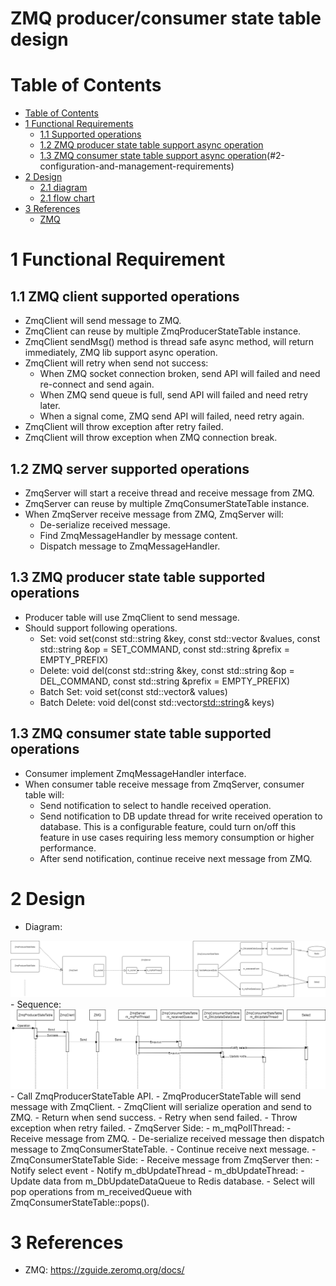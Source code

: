 # ZMQ producer/consumer state table design

# Table of Contents
- [Table of Contents](#table-of-contents)
- [1 Functional Requirements](#1-functional-requirement)
  * [1.1 Supported operations](#11-supported-operations)
  * [1.2 ZMQ producer state table support async operation](#12-zmq-producer-state-table-support-async-operation)
  * [1.3 ZMQ consumer state table support async operation](#13-zmq-consumer-state-table-support-async-operation)(#2-configuration-and-management-requirements)
- [2 Design](#1-design)
  * [2.1 diagram](#21-diagram)
  * [2.1 flow chart](#21-flow-chart)
- [3 References](#references)
  * [ZMQ](#zmq)

# 1 Functional Requirement
## 1.1 ZMQ client supported operations
 - ZmqClient will send message to ZMQ.
 - ZmqClient can reuse by multiple ZmqProducerStateTable instance.
 - ZmqClient sendMsg() method is thread safe async method, will return immediately, ZMQ lib support async operation.
 - ZmqClient will retry when send not success:
    - When ZMQ socket connection broken, send API will failed and need re-connect and send again.
    - When ZMQ send queue is full, send API will failed and need retry later.
    - When a signal come, ZMQ send API will failed, need retry again.
 - ZmqClient will throw exception after retry failed.
 - ZmqClient will throw exception when ZMQ connection break.
## 1.2 ZMQ server supported operations
 - ZmqServer will start a receive thread and receive message from ZMQ.
 - ZmqServer can reuse by multiple ZmqConsumerStateTable instance.
 - When ZmqServer receive message from ZMQ, ZmqServer will:
    - De-serialize received message.
    - Find ZmqMessageHandler by message content.
    - Dispatch message to ZmqMessageHandler.
## 1.3 ZMQ producer state table supported operations
 - Producer table will use ZmqClient to send message.
 - Should support following operations.
   - Set:
        void set(const std::string &key,
                     const std::vector<FieldValueTuple> &values,
                     const std::string &op = SET_COMMAND,
                     const std::string &prefix = EMPTY_PREFIX)
   - Delete:
        void del(const std::string &key,
                     const std::string &op = DEL_COMMAND,
                     const std::string &prefix = EMPTY_PREFIX)
   - Batch Set:
        void set(const std::vector<KeyOpFieldsValuesTuple>& values)
   - Batch Delete:
        void del(const std::vector<std::string>& keys)
## 1.3 ZMQ consumer state table supported operations
 - Consumer implement ZmqMessageHandler interface.
 - When consumer table receive message from ZmqServer, consumer table will:
    - Send notification to select to handle received operation.
    - Send notification to DB update thread for write received operation to database.
      This is a configurable feature, could turn on/off this feature in use cases requiring less memory consumption or higher performance.
    - After send notification, continue receive next message from ZMQ.

# 2 Design
 - Diagram:
<img src="./zmq-diagram.png" style="zoom:100%;" />
 - Sequence:
<img src="./zmq-sequence.png" style="zoom:100%;" />
 - Call ZmqProducerStateTable API.
 - ZmqProducerStateTable will send message with ZmqClient.
 - ZmqClient will serialize operation and send to ZMQ.
   - Return when send success.
   - Retry when send failed.
   - Throw exception when retry failed.
 - ZmqServer Side:
   - m_mqPollThread:
   - Receive message from ZMQ.
   - De-serialize received message then dispatch message to ZmqConsumerStateTable.
   - Continue receive next message.
 - ZmqConsumerStateTable Side:
   - Receive message from ZmqServer then:
     - Notify select event
     - Notify m_dbUpdateThread
   - m_dbUpdateThread:
     - Update data from m_DbUpdateDataQueue to Redis database.
 - Select will pop operations from m_receivedQueue with ZmqConsumerStateTable::pops().

# 3 References
 - ZMQ: https://zguide.zeromq.org/docs/